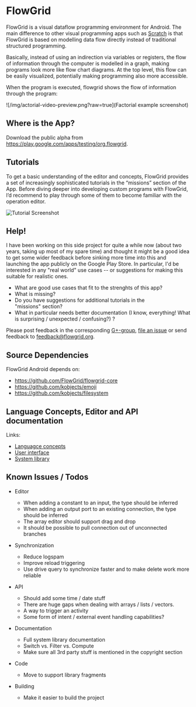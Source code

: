 # FlowGrid

FlowGrid is a visual dataflow programming environment for Android. The main difference to other
visual programming apps such as [Scratch](https://scratch.mit.edu/) is that FlowGrid is based on
modelling data flow directly instead of traditional structured programming.

Basically, instead of using an indirection via variables or registers, the flow of information
through the computer is modelled in a graph, making programs look more like flow chart diagrams.
At the top level, this flow can be easily visualized, potentially making programming also more
accessible.

When the program is executed, flowgrid shows the flow of information through the program:

![/img/actorial-video-preview.png?raw=true](Factorial example screenshot)

## Where is the App?

Download the public alpha from <https://play.google.com/apps/testing/org.flowgrid>.


## Tutorials

To get a basic understanding of the editor and concepts, FlowGrid provides a set of increasingly
sophisticated tutorials in the “missions” section of the App. Before diving deeper into developing
custom programs with FlowGrid, I’d recommend to play through some of them to become familiar with
the operation editor.

![Tutorial Screenshot](https://lh3.googleusercontent.com/SU350EF-5AOVfjLSVmqHFbwTIKylOgsB5pp1Jipe7BCbLIMYZawebvSjwB-5lTbH3JhVkQ=w3840-h2160-rw-no)


## Help!

I have been working on this side project for quite a while now (about two years, taking up most of
my spare time) and thought it might be a good idea to get some wider feedback before sinking
more time into this and launching the app publicly on the Google Play Store. In particular, I'd be
interested in any "real world" use cases -- or suggestions for making this suitable for realistic
ones.

- What are good use cases that fit to the strenghts of this app?
- What is missing?
- Do you have suggestions for additional tutorials in the "missions" section?
- What in particular needs better documentation  (I know, everything! What
  is surprising / unexpected / confusing?) ?

Please post feedback in the corresponding
[G+-group](https://plus.google.com/u/0/communities/116001482434880598082),
[file an issue](https://github.com/FlowGrid/flowgrid-android/issues) or send feedback to
feedback@flowgrid.org.


## Source Dependencies

FlowGrid Android depends on:

- https://github.com/FlowGrid/flowgrid-core
- https://github.com/kobjects/emoji
- https://github.com/kobjects/filesystem


## Language Concepts, Editor and API documentation

Links:

- [Languagce concepts](https://github.com/FlowGrid/flowgrid-android/blob/master/src/main/assets/documentation.md)
- [User interface](https://github.com/FlowGrid/flowgrid-android/blob/master/src/main/assets/ui.md)
- [System library](https://github.com/FlowGrid/flowgrid-android/blob/master/src/main/assets/api.md)


## Known Issues / Todos

- Editor
  - When adding a constant to an input, the type should be inferred
  - When adding an output port to an existing connection, the type should be inferred
  - The array editor should support drag and drop
  - It should be possible to pull connection out of unconnected branches

- Synchronization
  - Reduce logspam
  - Improve reload triggering
  - Use drive query to synchronize faster and to make delete work more reliable

- API
  - Should add some time / date stuff
  - There are huge gaps when dealing with arrays / lists / vectors.
  - A way to trigger an activity
  - Some form of intent / external event handling capabilities?

- Documentation
  - Full system library documentation
  - Switch vs. Filter vs. Compute
  - Make sure all 3rd party stuff is mentioned in the copyright section

- Code
  - Move to support library fragments

- Building
  - Make it easier to build the project
